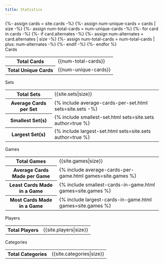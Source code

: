 ```yaml
---
title: Statistics
---
```

<div class="alt-infoboxes">
{%- assign cards = site.cards -%}
{%- assign num-unique-cards = cards | size -%}
{%- assign num-total-cards = num-unique-cards -%}
{%- for card in cards -%}
{%- if card.alternates -%}
{%- assign num-alternates = card.alternates | size -%}
{%- assign num-total-cards = num-total-cards | plus: num-alternates -%}
{%- endif -%}
{%- endfor %}
<div class="alt-infobox-stats">
    <div class="infobox-title">Cards</div>
    <table class="infobox-table">
        <tr>
            <th>Total Cards</th>
            <td>{{num-total-cards}}</td>
        </tr>
        <tr>
            <th>Total Unique Cards</th>
            <td>{{num-unique-cards}}</td>
        </tr>
    </table>
</div>

<div class="alt-infobox-stats">
    <div class="infobox-title">Sets</div>
    <table class="infobox-table">
        <tr>
            <th>Total Sets</th>
            <td>{{site.sets|size}}</td>
        </tr>
        <tr>
            <th>Average Cards per Set</th>
            <td>{% include average-cards-per-set.html sets=site.sets -%}</td>
        </tr>
        <tr>
            <th>Smallest Set(s)</th>
            <td>{% include smallest-set.html sets=site.sets author=true %}</td>
        </tr>
        <tr>
            <th>Largest Set(s)</th>
            <td>{% include largest-set.html sets=site.sets author=true %}</td>
        </tr>
    </table>
</div>

<div class="alt-infobox-stats">
    <div class="infobox-title">Games</div>
    <table class="infobox-table">
        <tr>
            <th>Total Games</th>
            <td>{{site.games|size}}</td>
        </tr>
        <tr>
            <th>Average Cards Made per Game</th>
            <td>{% include average-cards-per-game.html games=site.games %}</td>
        </tr>
        <tr>
            <th>Least Cards Made in a Game</th>
            <td>{% include smallest-cards-in-game.html games=site.games %}</td>
        </tr>
        <tr>
            <th>Most Cards Made in a Game</th>
            <td>{% include largest-cards-in-game.html games=site.games %}</td>
        </tr>
    </table>
</div>

<div class="alt-infobox-stats">
    <div class="infobox-title">Players</div>
    <table class="infobox-table">
        <tr>
            <th>Total Players</th>
            <td>{{site.players|size}}</td>
        </tr>
    </table>
</div>

<div class="alt-infobox-stats">
    <div class="infobox-title">Categories</div>
    <table class="infobox-table">
        <tr>
            <th>Total Categories</th>
            <td>{{site.categories|size}}</td>
        </tr>
    </table>
</div>
</div>
